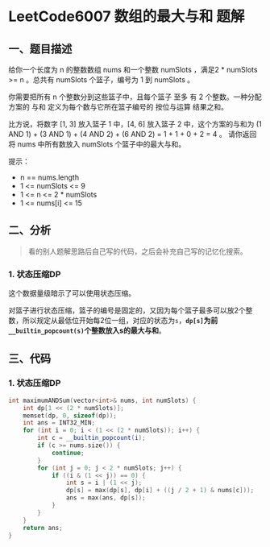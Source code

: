 # LeetCode6007 数组的最大与和 题解

## 一、题目描述

给你一个长度为 n 的整数数组 nums 和一个整数 numSlots ，满足2 * numSlots >= n 。总共有 numSlots 个篮子，编号为 1 到 numSlots 。

你需要把所有 n 个整数分到这些篮子中，且每个篮子 至多 有 2 个整数。一种分配方案的 与和 定义为每个数与它所在篮子编号的 按位与运算 结果之和。

比方说，将数字 [1, 3] 放入篮子 1 中，[4, 6] 放入篮子 2 中，这个方案的与和为 (1 AND 1) + (3 AND 1) + (4 AND 2) + (6 AND 2) = 1 + 1 + 0 + 2 = 4 。
请你返回将 nums 中所有数放入 numSlots 个篮子中的最大与和。

提示：

+ n == nums.length
+ 1 <= numSlots <= 9
+ 1 <= n <= 2 * numSlots
+ 1 <= nums[i] <= 15



## 二、分析

> 看的别人题解思路后自己写的代码，之后会补充自己写的记忆化搜索。

### 1. 状态压缩DP

这个数据量级暗示了可以使用状态压缩。

对篮子进行状态压缩，篮子的编号是固定的，又因为每个篮子最多可以放2个整数，所以规定从最低位开始每2位一组，对应的状态为`s`，**`dp[s]`为前`__builtin_popcount(s)`个整数放入s的最大与和**。



## 三、代码

### 1. 状态压缩DP

```c++
int maximumANDSum(vector<int>& nums, int numSlots) {
    int dp[1 << (2 * numSlots)];
    memset(dp, 0, sizeof(dp));
    int ans = INT32_MIN;
    for (int i = 0; i < (1 << (2 * numSlots)); i++) {
        int c = __builtin_popcount(i);
        if (c >= nums.size()) {
            continue;
        }
        for (int j = 0; j < 2 * numSlots; j++) {
            if ((i & (1 << j)) == 0) {
                int s = i | (1 << j);
                dp[s] = max(dp[s], dp[i] + ((j / 2 + 1) & nums[c]));
                ans = max(ans, dp[s]);
            }
        }
    }
    return ans;
}
```


